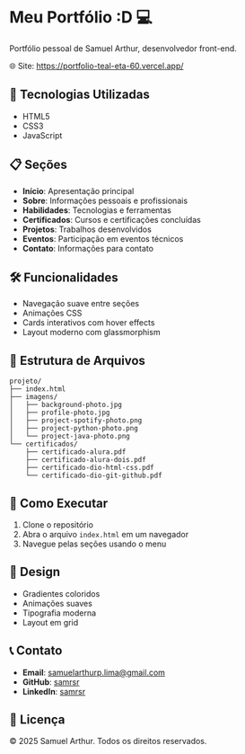 # Meu Portfólio :D 💻

Portfólio pessoal de Samuel Arthur, desenvolvedor front-end.

🌐 Site: https://portfolio-teal-eta-60.vercel.app/

## 🚀 Tecnologias Utilizadas

- HTML5
- CSS3
- JavaScript

## 📋 Seções

- **Início**: Apresentação principal
- **Sobre**: Informações pessoais e profissionais
- **Habilidades**: Tecnologias e ferramentas
- **Certificados**: Cursos e certificações concluídas
- **Projetos**: Trabalhos desenvolvidos
- **Eventos**: Participação em eventos técnicos
- **Contato**: Informações para contato

## 🛠️ Funcionalidades

- Navegação suave entre seções
- Animações CSS
- Cards interativos com hover effects
- Layout moderno com glassmorphism

## 📁 Estrutura de Arquivos

```
projeto/
├── index.html
├── imagens/
│   ├── background-photo.jpg
│   ├── profile-photo.jpg
│   ├── project-spotify-photo.png
│   ├── project-python-photo.png
│   └── project-java-photo.png
└── certificados/
    ├── certificado-alura.pdf
    ├── certificado-alura-dois.pdf
    ├── certificado-dio-html-css.pdf
    └── certificado-dio-git-github.pdf
```

## 🚀 Como Executar

1. Clone o repositório
2. Abra o arquivo `index.html` em um navegador
3. Navegue pelas seções usando o menu

## 🎨 Design

- Gradientes coloridos
- Animações suaves
- Tipografia moderna
- Layout em grid

## 📞 Contato

- **Email**: samuelarthurp.lima@gmail.com
- **GitHub**: [samrsr](https://github.com/samrsr)
- **LinkedIn**: [samrsr](https://www.linkedin.com/in/samrsr/)

## 📄 Licença

© 2025 Samuel Arthur. Todos os direitos reservados.
